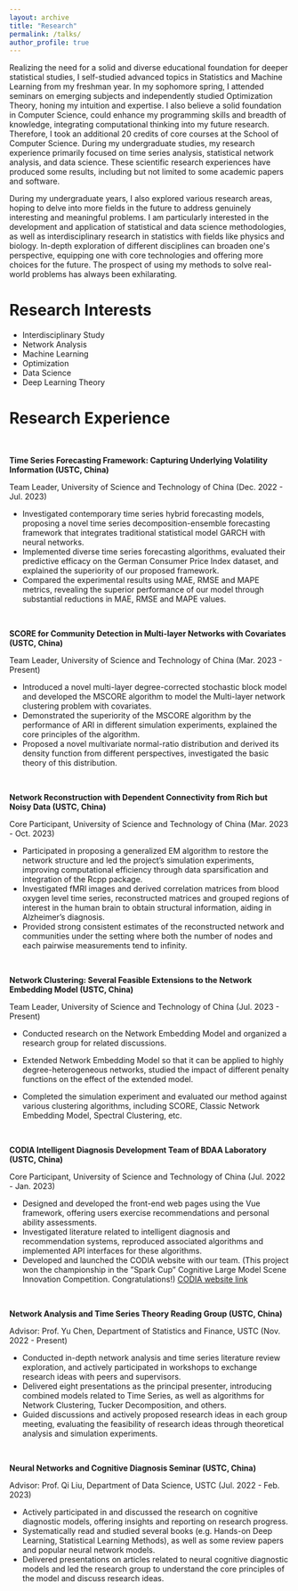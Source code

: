```yaml
---
layout: archive
title: "Research"
permalink: /talks/
author_profile: true
---
```


Realizing the need for a solid and diverse educational foundation for deeper statistical studies, I self-studied advanced topics in Statistics and Machine Learning from my freshman year. In my sophomore spring, I attended seminars on emerging subjects and independently studied Optimization Theory, honing my intuition and expertise. I also believe a solid foundation in Computer Science, could enhance my programming skills and breadth of knowledge, integrating computational thinking into my future research. Therefore, I took an additional 20 credits of core courses at the School of Computer Science. During my undergraduate studies, my research experience primarily focused on time series analysis, statistical network analysis, and data science. These scientific research experiences have produced some results, including but not limited to some academic papers and software.

During my undergraduate years, I also explored various research areas, hoping to delve into more fields in the future to address genuinely interesting and meaningful problems. I am particularly interested in the development and application of statistical and data science methodologies, as well as interdisciplinary research in statistics with fields like physics and biology. In-depth exploration of different disciplines can broaden one's perspective, equipping one with core technologies and offering more choices for the future. The prospect of using my methods to solve real-world problems has always been exhilarating.

# Research Interests

- Interdisciplinary Study
- Network Analysis
- Machine Learning
- Optimization
- Data Science
- Deep Learning Theory

# Research Experience

<br>

**Time Series Forecasting Framework: Capturing Underlying Volatility Information (USTC, China)**

Team Leader, University of Science and Technology of China (Dec. 2022 - Jul. 2023)

- Investigated contemporary time series hybrid forecasting models, proposing a novel time series decomposition-ensemble forecasting framework that integrates traditional statistical model GARCH with neural networks.
- Implemented diverse time series forecasting algorithms, evaluated their predictive efficacy on the German Consumer Price Index dataset, and explained the superiority of our proposed framework.
- Compared the experimental results using MAE, RMSE and MAPE metrics, revealing the superior performance of our model through substantial reductions in MAE, RMSE and MAPE values.

<br>

**SCORE for Community Detection in Multi-layer Networks with Covariates (USTC, China)**

Team Leader, University of Science and Technology of China (Mar. 2023 - Present)

- Introduced a novel multi-layer degree-corrected stochastic block model and developed the MSCORE algorithm to model the Multi-layer network clustering problem with covariates.
- Demonstrated the superiority of the MSCORE algorithm by the performance of ARI in different simulation experiments, explained the core principles of the algorithm.
- Proposed a novel multivariate normal-ratio distribution and derived its density function from different perspectives, investigated the basic theory of this distribution.

<br>

**Network Reconstruction with Dependent Connectivity from Rich but Noisy Data (USTC, China)**

Core Participant, University of Science and Technology of China (Mar. 2023 - Oct. 2023)

- Participated in proposing a generalized EM algorithm to restore the network structure and led the project’s simulation experiments, improving computational efficiency through data sparsification and integration of the Rcpp package.
- Investigated fMRI images and derived correlation matrices from blood oxygen level time series, reconstructed matrices and grouped regions of interest in the human brain to obtain structural information, aiding in Alzheimer’s diagnosis.
- Provided strong consistent estimates of the reconstructed network and communities under the setting where both the number of nodes and each pairwise measurements tend to infinity.

<br>

**Network Clustering: Several Feasible Extensions to the Network Embedding Model (USTC, China)**

Team Leader, University of Science and Technology of China (Jul. 2023 - Present)

- Conducted research on the Network Embedding Model and organized a research group for related discussions.

- Extended Network Embedding Model so that it can be applied to highly degree-heterogeneous networks, studied the
impact of different penalty functions on the effect of the extended model.

- Completed the simulation experiment and evaluated our method against various clustering algorithms, including
SCORE, Classic Network Embedding Model, Spectral Clustering, etc.

<br>

**CODIA Intelligent Diagnosis Development Team of BDAA Laboratory (USTC, China)**

Core Participant, University of Science and Technology of China (Jul. 2022 - Jan. 2023)

- Designed and developed the front-end web pages using the Vue framework, offering users exercise recommendations and personal ability assessments.
- Investigated literature related to intelligent diagnosis and recommendation systems, reproduced associated algorithms and implemented API interfaces for these algorithms.
- Developed and launched the CODIA website with our team. (This project won the championship in the ”Spark Cup” Cognitive Large Model Scene Innovation Competition. Congratulations!) [CODIA website link](https://code.bdaa.pro/)

<br>

**Network Analysis and Time Series Theory Reading Group (USTC, China)**

Advisor: Prof. Yu Chen, Department of Statistics and Finance, USTC (Nov. 2022 - Present)

- Conducted in-depth network analysis and time series literature review exploration, and actively participated in workshops to exchange research ideas with peers and supervisors.
- Delivered eight presentations as the principal presenter, introducing combined models related to Time Series, as well as algorithms for Network Clustering, Tucker Decomposition, and others.
- Guided discussions and actively proposed research ideas in each group meeting, evaluating the feasibility of research ideas through theoretical analysis and simulation experiments.

<br>

**Neural Networks and Cognitive Diagnosis Seminar (USTC, China)**

Advisor: Prof. Qi Liu, Department of Data Science, USTC (Jul. 2022 - Feb. 2023)

- Actively participated in and discussed the research on cognitive diagnostic models, offering insights and reporting on research progress.
- Systematically read and studied several books (e.g. Hands-on Deep Learning, Statistical Learning Methods), as well as some review papers and popular neural network models.
- Delivered presentations on articles related to neural cognitive diagnostic models and led the research group to understand the core principles of the model and discuss research ideas.

  


